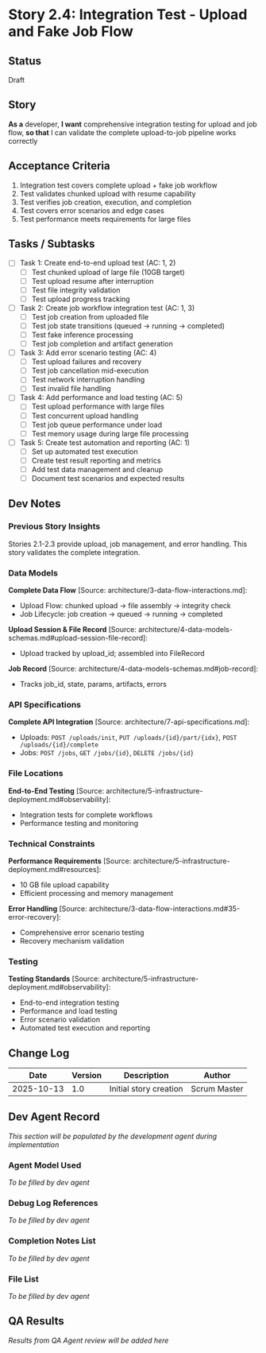 # Story 2.4: Integration Test - Upload and Fake Job Flow

## Status
Draft

## Story
**As a** developer,
**I want** comprehensive integration testing for upload and job flow,
**so that** I can validate the complete upload-to-job pipeline works correctly

## Acceptance Criteria
1. Integration test covers complete upload + fake job workflow
2. Test validates chunked upload with resume capability
3. Test verifies job creation, execution, and completion
4. Test covers error scenarios and edge cases
5. Test performance meets requirements for large files

## Tasks / Subtasks
- [ ] Task 1: Create end-to-end upload test (AC: 1, 2)
  - [ ] Test chunked upload of large file (10GB target)
  - [ ] Test upload resume after interruption
  - [ ] Test file integrity validation
  - [ ] Test upload progress tracking
- [ ] Task 2: Create job workflow integration test (AC: 1, 3)
  - [ ] Test job creation from uploaded file
  - [ ] Test job state transitions (queued → running → completed)
  - [ ] Test fake inference processing
  - [ ] Test job completion and artifact generation
- [ ] Task 3: Add error scenario testing (AC: 4)
  - [ ] Test upload failures and recovery
  - [ ] Test job cancellation mid-execution
  - [ ] Test network interruption handling
  - [ ] Test invalid file handling
- [ ] Task 4: Add performance and load testing (AC: 5)
  - [ ] Test upload performance with large files
  - [ ] Test concurrent upload handling
  - [ ] Test job queue performance under load
  - [ ] Test memory usage during large file processing
- [ ] Task 5: Create test automation and reporting (AC: 1)
  - [ ] Set up automated test execution
  - [ ] Create test result reporting and metrics
  - [ ] Add test data management and cleanup
  - [ ] Document test scenarios and expected results

## Dev Notes

### Previous Story Insights
Stories 2.1-2.3 provide upload, job management, and error handling. This story validates the complete integration.

### Data Models
**Complete Data Flow** [Source: architecture/3-data-flow-interactions.md]:
- Upload Flow: chunked upload → file assembly → integrity check
- Job Lifecycle: job creation → queued → running → completed

**Upload Session & File Record** [Source: architecture/4-data-models-schemas.md#upload-session-file-record]:
- Upload tracked by upload_id; assembled into FileRecord

**Job Record** [Source: architecture/4-data-models-schemas.md#job-record]:
- Tracks job_id, state, params, artifacts, errors

### API Specifications
**Complete API Integration** [Source: architecture/7-api-specifications.md]:
- Uploads: `POST /uploads/init`, `PUT /uploads/{id}/part/{idx}`, `POST /uploads/{id}/complete`
- Jobs: `POST /jobs`, `GET /jobs/{id}`, `DELETE /jobs/{id}`

### File Locations
**End-to-End Testing** [Source: architecture/5-infrastructure-deployment.md#observability]:
- Integration tests for complete workflows
- Performance testing and monitoring

### Technical Constraints
**Performance Requirements** [Source: architecture/5-infrastructure-deployment.md#resources]:
- 10 GB file upload capability
- Efficient processing and memory management

**Error Handling** [Source: architecture/3-data-flow-interactions.md#35-error-recovery]:
- Comprehensive error scenario testing
- Recovery mechanism validation

### Testing
**Testing Standards** [Source: architecture/5-infrastructure-deployment.md#observability]:
- End-to-end integration testing
- Performance and load testing
- Error scenario validation
- Automated test execution and reporting

## Change Log
| Date | Version | Description | Author |
|------|---------|-------------|--------|
| 2025-10-13 | 1.0 | Initial story creation | Scrum Master |

## Dev Agent Record
*This section will be populated by the development agent during implementation*

### Agent Model Used
*To be filled by dev agent*

### Debug Log References
*To be filled by dev agent*

### Completion Notes List
*To be filled by dev agent*

### File List
*To be filled by dev agent*

## QA Results
*Results from QA Agent review will be added here*
